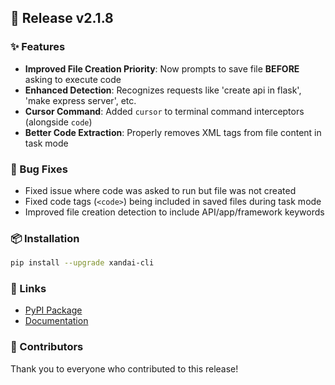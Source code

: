 ## 🎉 Release v2.1.8

### ✨ Features
- **Improved File Creation Priority**: Now prompts to save file **BEFORE** asking to execute code
- **Enhanced Detection**: Recognizes requests like 'create api in flask', 'make express server', etc.
- **Cursor Command**: Added `cursor` to terminal command interceptors (alongside `code`)
- **Better Code Extraction**: Properly removes XML tags from file content in task mode

### 🐛 Bug Fixes
- Fixed issue where code was asked to run but file was not created
- Fixed code tags (`<code>`) being included in saved files during task mode
- Improved file creation detection to include API/app/framework keywords

### 📦 Installation
```bash
pip install --upgrade xandai-cli
```

### 🔗 Links
- [PyPI Package](https://pypi.org/project/xandai-cli/2.1.8/)
- [Documentation](https://github.com/XandAI-project/XandAI-CLI#readme)

### 🙏 Contributors
Thank you to everyone who contributed to this release!
